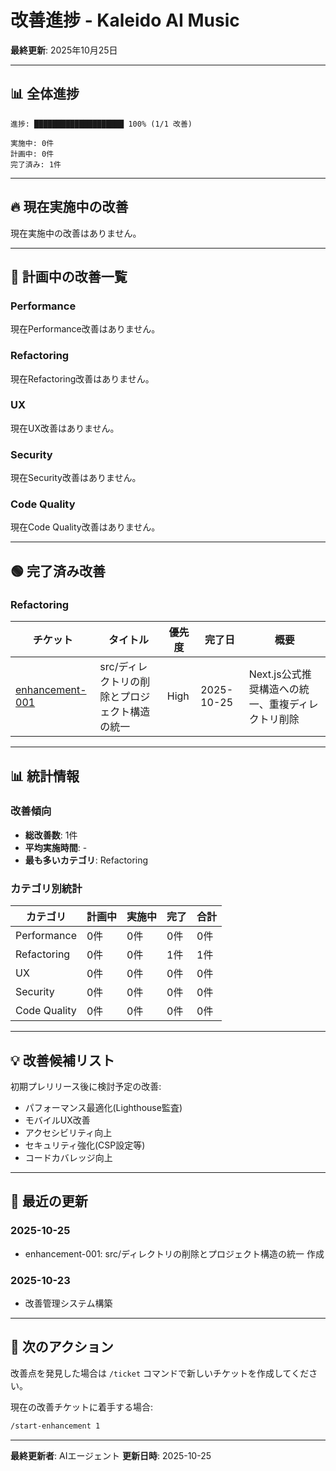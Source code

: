 # 改善進捗 - Kaleido AI Music

**最終更新**: 2025年10月25日

---

## 📊 全体進捗

```
進捗: ████████████████████ 100% (1/1 改善)

実施中: 0件
計画中: 0件
完了済み: 1件
```

---

## 🔥 現在実施中の改善

現在実施中の改善はありません。

---

## 🔴 計画中の改善一覧

### Performance
現在Performance改善はありません。

### Refactoring
現在Refactoring改善はありません。

### UX
現在UX改善はありません。

### Security
現在Security改善はありません。

### Code Quality
現在Code Quality改善はありません。

---

## 🟢 完了済み改善

### Refactoring

| チケット | タイトル | 優先度 | 完了日 | 概要 |
|---------|---------|--------|--------|------|
| [enhancement-001](enhancement-001-remove-src-directory-structure.md) | src/ディレクトリの削除とプロジェクト構造の統一 | High | 2025-10-25 | Next.js公式推奨構造への統一、重複ディレクトリ削除 |

---

## 📊 統計情報

### 改善傾向
- **総改善数**: 1件
- **平均実施時間**: -
- **最も多いカテゴリ**: Refactoring

### カテゴリ別統計
| カテゴリ | 計画中 | 実施中 | 完了 | 合計 |
|---------|--------|--------|------|------|
| Performance | 0件 | 0件 | 0件 | 0件 |
| Refactoring | 0件 | 0件 | 1件 | 1件 |
| UX | 0件 | 0件 | 0件 | 0件 |
| Security | 0件 | 0件 | 0件 | 0件 |
| Code Quality | 0件 | 0件 | 0件 | 0件 |

---

## 💡 改善候補リスト

初期プレリリース後に検討予定の改善:
- パフォーマンス最適化(Lighthouse監査)
- モバイルUX改善
- アクセシビリティ向上
- セキュリティ強化(CSP設定等)
- コードカバレッジ向上

---

## 📝 最近の更新

### 2025-10-25
- enhancement-001: src/ディレクトリの削除とプロジェクト構造の統一 作成

### 2025-10-23
- 改善管理システム構築

---

## 🎯 次のアクション

改善点を発見した場合は `/ticket` コマンドで新しいチケットを作成してください。

現在の改善チケットに着手する場合:
```bash
/start-enhancement 1
```

---

**最終更新者**: AIエージェント
**更新日時**: 2025-10-25
